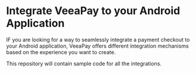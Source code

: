 # Integrate VeeaPay to your Android Application

IF you are looking for a way to seamlessly integrate a payment checkout to your Android application, VeeaPay offers different integration mechanisms based on the experience you want to create. 

This repository will contain sample code for all the integrations. 
